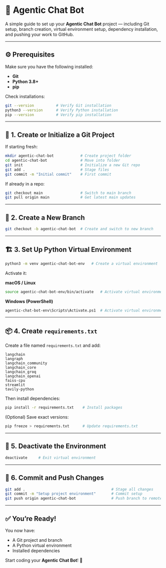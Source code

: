 # 🤖 Agentic Chat Bot

A simple guide to set up your **Agentic Chat Bot** project — including Git setup, branch creation, virtual environment setup, dependency installation, and pushing your work to GitHub.

---

## ⚙️ Prerequisites

Make sure you have the following installed:

- **Git**
- **Python 3.8+**
- **pip**

Check installations:
```bash
git --version          # Verify Git installation
python3 --version      # Verify Python installation
pip --version          # Verify pip installation
````

---

## 🌱 1. Create or Initialize a Git Project

If starting fresh:

```bash
mkdir agentic-chat-bot            # Create project folder
cd agentic-chat-bot               # Move into folder
git init                          # Initialize a new Git repo
git add .                         # Stage files
git commit -m "Initial commit"    # First commit
```

If already in a repo:

```bash
git checkout main                 # Switch to main branch
git pull origin main              # Get latest main updates
```

---

## 🌿 2. Create a New Branch

```bash
git checkout -b agentic-chat-bot  # Create and switch to new branch
```

---

## 🏗️ 3. Set Up Python Virtual Environment

```bash
python3 -m venv agentic-chat-bot-env   # Create a virtual environment
```

Activate it:

**macOS / Linux**

```bash
source agentic-chat-bot-env/bin/activate   # Activate virtual environment
```

**Windows (PowerShell)**

```bash
agentic-chat-bot-env\Scripts\Activate.ps1  # Activate virtual environment
```

---

## 📦 4. Create `requirements.txt`

Create a file named `requirements.txt` and add:

```
langchain
langraph
langchain_community
langchain_core
langchain_groq
langchain_openai
faiss-cpu
streamlit
tavily-python

```

Then install dependencies:

```bash
pip install -r requirements.txt    # Install packages
```

(Optional) Save exact versions:

```bash
pip freeze > requirements.txt      # Update requirements.txt
```

---

## 🧹 5. Deactivate the Environment

```bash
deactivate     # Exit virtual environment
```

---

## 🚀 6. Commit and Push Changes

```bash
git add .                                       # Stage all changes
git commit -m "Setup project environment"       # Commit setup
git push origin agentic-chat-bot                # Push branch to remote
```

---

## ✅ You’re Ready!

You now have:

* A Git project and branch
* A Python virtual environment
* Installed dependencies

Start coding your **Agentic Chat Bot**! 🤖

